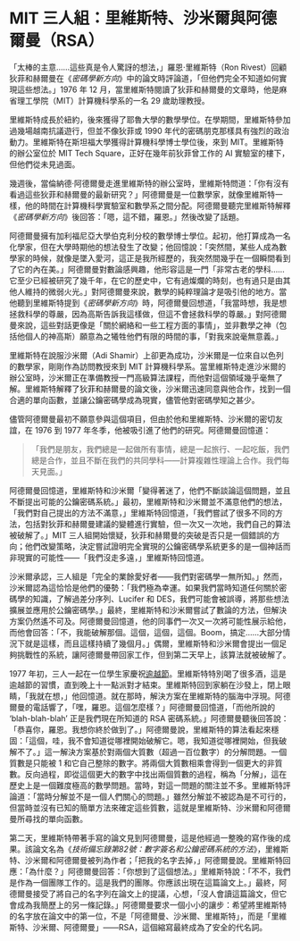# MIT 三人組：里維斯特、沙米爾與阿德爾曼（RSA）

「太棒的主意……這些真是令人驚訝的想法，」羅恩·里維斯特（Ron Rivest）回顧狄菲和赫爾曼在《*密碼學新方向*》中的論文時評論道，「但他們完全不知道如何實現這些想法。」1976 年 12 月，當里維斯特閱讀了狄菲和赫爾曼的文章時，他是麻省理工學院（MIT）計算機科學系的一名 29 歲助理教授。

里維斯特成長於紐約，後來獲得了耶魯大學的數學學位。在學期間，里維斯特參加過幾場越南抗議遊行，但並不像狄菲或 1990 年代的密碼朋克那樣具有強烈的政治動力。里維斯特在斯坦福大學獲得計算機科學博士學位後，來到 MIT。里維斯特的辦公室位於 MIT Tech Square，正好在幾年前狄菲曾工作的 AI 實驗室的樓下，但他們從未見過面。

幾週後，當倫納德·阿德爾曼走進里維斯特的辦公室時，里維斯特問道：「你有沒有看過這些狄菲和赫爾曼的最新研究？」阿德爾曼是一位數學家，就像里維斯特一樣，他的時間在計算機科學實驗室和數學系之間分配。阿德爾曼聽完里維斯特解釋《*密碼學新方向*》後回答：「嗯，這不錯，羅恩。」然後改變了話題。

阿德爾曼擁有加利福尼亞大學伯克利分校的數學博士學位。起初，他打算成為一名化學家，但在大學時期他的想法發生了改變；他回憶說：「突然間，某些人成為數學家的時候，就像是墜入愛河，這正是我所經歷的，我突然間幾乎在一個瞬間看到了它的內在美。」阿德爾曼對數論感興趣，他形容這是一門「非常古老的學科……它至少已經被研究了幾千年，在它的歷史中，它有過燦爛的時刻，也有過只是由其他人維持的微弱火光。」對阿德爾曼來說，數學的純粹理論才是吸引他的地方。當他聽到里維斯特提到《*密碼學新方向*》時，阿德爾曼回想道，「我當時想，我是想拯救科學的尊嚴，因為高斯告訴我這樣做，但這不會拯救科學的尊嚴。」對阿德爾曼來說，這些對話更像是「關於網絡和一些工程方面的事情」，並非數學之神（包括他個人的神高斯）願意為之犧牲他們有限的時間的事，「對我來說毫無意義。」

里維斯特在說服沙米爾（Adi Shamir）上卻更為成功，沙米爾是一位來自以色列的數學家，剛剛作為訪問教授來到 MIT 計算機科學系。當里維斯特走進沙米爾的辦公室時，沙米爾正在準備教授一門高級算法課程，而他對這個領域幾乎毫無了解。里維斯特解釋了狄菲和赫爾曼的論文後，沙米爾迅速同意與他合作，找到一個合適的單向函數，並讓公鑰密碼學成為現實，儘管他對密碼學知之甚少。

儘管阿德爾曼最初不願意參與這個項目，但由於他和里維斯特、沙米爾的密切友誼，在 1976 到 1977 年冬季，他被吸引進了他們的研究。阿德爾曼回憶道：

>「我們是朋友，我們總是一起做所有事情，總是一起旅行、一起吃飯，我們總是合作，並且不斷在我們的共同學科——計算複雜性理論上合作。我們每天見面。」

阿德爾曼回憶道，里維斯特和沙米爾「變得著迷了，他們不斷談論這個問題，並且不斷提出可能的公鑰密碼系統。」最初，里維斯特和沙米爾並不滿意他們的想法，「我們對自己提出的方法不滿意，」里維斯特回憶道，「我們嘗試了很多不同的方法，包括對狄菲和赫爾曼建議的變體進行實驗，但一次又一次地，我們自己的算法被破解了。」MIT 三人組開始懷疑，狄菲和赫爾曼的突破是否只是一個錯誤的方向；他們改變策略，決定嘗試證明完全實現的公鑰密碼學系統更多的是一個神話而非現實的可能性——「我們沒走多遠，」里維斯特回憶道。

沙米爾承認，三人組是「完全的業餘愛好者——我們對密碼學一無所知。」然而，沙米爾認為這恰恰是他們的優勢：「我們極為幸運。如果我們當時知道任何關於密碼學的知識，了解過差分序列、Lucifer 和 DES，我們可能會被誤導，將那些想法擴展並應用於公鑰密碼學。」最終，里維斯特和沙米爾嘗試了數論的方法，但解決方案仍然遙不可及。阿德爾曼回憶道，他的同事們一次又一次將可能性展示給他，而他會回答：「不，我能破解那個。這個，這個，這個。Boom，搞定……大部分情況下就是這樣，而且這樣持續了幾個月。」偶爾，里維斯特和沙米爾會提出一個足夠挑戰性的系統，讓阿德爾曼帶回家工作，但到第二天早上，該算法就被破解了。

1977 年初，三人一起在一位學生家慶祝[逾越節](https://zh.wikipedia.org/zh-hk/%E9%80%BE%E8%B6%8A%E7%AF%80)。里維斯特特別喝了很多酒，這是逾越節的習慣，直到晚上十一點派對才結束。里維斯特回到家躺在沙發上，閉上眼睛，「我就在想，」他回憶道。就在那時，解決方案在里維斯特的腦海中浮現。阿德爾曼的電話響了，「嘿，羅恩。這個怎麼樣？」阿德爾曼回憶道，「而他所說的 ‘blah-blah-blah’ 正是我們現在所知道的 RSA 密碼系統。」阿德爾曼聽後回答說：「恭喜你，羅恩。我想你終於做到了。」阿德爾曼說，里維斯特的算法看起來穩固：「這個，哇，我不會知道從哪裡開始破解它。嗯，我知道從哪裡開始，但我破解不了。」這一解決方案基於對兩個大質數（超過一百位數字）的分解問題。一個質數是只能被 1 和它自己整除的數字。將兩個大質數相乘會得到一個更大的非質數。反向過程，即從這個更大的數字中找出兩個質數的過程，稱為「分解」，這在歷史上是一個難度極高的數學問題。當時，對這一問題的關注並不多。里維斯特評論道：「當時分解並不是一個人們關心的問題。」雖然分解並不被認為是不可行的，但當時並沒有已知的簡單方法來確定這些質數，這就是里維斯特、沙米爾和阿德爾曼所尋找的單向函數。

第二天，里維斯特帶著手寫的論文見到阿德爾曼，這是他經過一整晚的寫作後的成果。該論文名為《*技術備忘錄第82號：數字簽名和公鑰密碼系統的方法*》，里維斯特、沙米爾和阿德爾曼被列為作者；「把我的名字去掉，」阿德爾曼說。里維斯特回應：「為什麼？」阿德爾曼回答：「你想到了這個想法。」里維斯特說：「不不，我們是作為一個團隊工作的。這是我們的團隊。你應該出現在這篇論文上。」最終，阿德爾曼接受了將自己的名字列在論文上的提議，心想，「沒人會讀這篇論文，但它會成為我簡歷上的另一條記錄。」阿德爾曼要求一個小小的讓步：希望將里維斯特的名字放在論文中的第一位，不是「阿德爾曼、沙米爾、里維斯特」，而是「里維斯特、沙米爾、阿德爾曼」——RSA，這個縮寫最終成為了安全的代名詞。